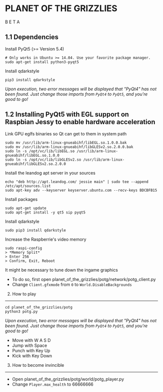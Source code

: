 PLANET OF THE GRIZZLIES
=======================

B E T A

1.1 Dependencies
---------------

Install PyQt5 (>= Version 5.4)

    # Only works in Ubuntu >= 14.04. Use your favorite package manager.
    sudo apt-get install python3-pyqt5

Install qdarkstyle

    pip3 install qdarkstyle

_*Upon execution, two error messages will be displayed that "PyQt4" has not been found. Just change those imports from `PyQt4` to `PyQt5`, and you're good to go!*_

1.2 Installing PyQt5 with EGL support on Raspbian Jessy to enable hardware acceleration
---------------------------------------------------------------------------------------

Link GPU eglfs binaries so Qt can get to them in system path

    sudo mv /usr/lib/arm-linux-gnueabihf/libEGL.so.1.0.0.bak
    sudo mv /usr/lib/arm-linux-gnueabihf/libGLESv2.so.2.0.0.bak
    sudo ln -s /opt/vc/lib/libEGL.so /usr/lib/arm-linux-gnueabihf/libEGL.so.1.0.0
    sudo ln -s /opt/vc/lib/libGLESv2.so /usr/lib/arm-linux-gnueabihf/libGLESv2.so.2.0.0

Install the leandog apt server in your sources

    echo "deb http://apt.leandog.com/ jessie main" | sudo tee --append /etc/apt/sources.list
    sudo apt-key adv --keyserver keyserver.ubuntu.com --recv-keys BDCBFB15

Install packages

    sudo apt-get update
    sudo apt-get install -y qt5 sip pyqt5

Install qdarkstyle

    sudo pip3 install qdarkstyle

Increase the Raspberrie's video memory

    sudo raspi-config
    > *Memory Split*
    > Enter 256
    > Confirm, Exit, Reboot

It might be necessary to tune down the ingame graphics

- To do so, first open planet_of_the_grizzlies/potg/network/potg_client.py
- Change `Client.gfxmode` from `0` to `World.DisableBackgrounds`

2. How to play
--------------

    cd planet_of_the_grizzlies/potg
    python3 potg.py

_*Upon execution, two error messages will be displayed that "PyQt4" has not been found. Just change those imports from `PyQt4` to `PyQt5`, and you're good to go!*_

- Move with W A S D
- Jump with Space
- Punch with Key Up
- Kick with Key Down


3. How to become invincible
---------------------------

- Open planet_of_the_grizzlies/potg/world/potg_player.py
- Change `Player.max_health` to 66666666